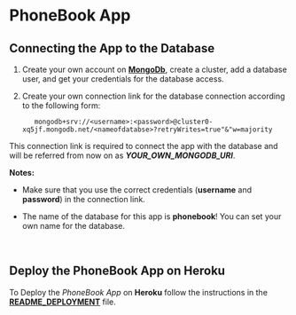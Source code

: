 # PhoneBook App



## Connecting the App to the Database

1. Create your own account on [**MongoDb**](https://www.mongodb.com/cloud), create a cluster, add a database user, and get your credentials for the database access.

2. Create your own connection link for the database connection according to the following form:

   ```
      mongodb+srv://<username>:<password>@cluster0-xq5jf.mongodb.net/<nameofdatabse>?retryWrites=true"&"w=majority
   ```

This connection link is required to connect the app with the database and will be referred from now on as ***YOUR_OWN_MONGODB_URI***.
   
**Notes:**

* Make sure that you use the correct credentials (**username** and **password**) in the connection link.

* The name of the database for this app is **phonebook**! You can set your own name for the database. 
<br/>

## Deploy the PhoneBook App on Heroku

To Deploy the *PhoneBook App* on **Heroku** follow the instructions in the [**README_DEPLOYMENT**](https://github.com/katerina-tziala/phonebook_app/blob/master/README_DEPLOYMENT.md) file.




<!-- heroku config:set MONGODB_URI=mongodb+srv://fullstack:fullstackKT6890@cluster0-xq5jf.mongodb.net/phonebook?retryWrites=true"&"w=majority -->

 <!-- heroku git:remote -a phonebook-app-demo -->






<!-- 
Commit a text file to your app’s root directory that is named Procfile without a file extension. This file tells Heroku which command(s) to run to start your app. These commands are probably the same as the ones you use to run your code on your local machine.

Here’s an example Procfile for a simple Node.js app:


Access the app here: <a href="https://phonebook-app-kt.herokuapp.com/" target="blank">PhoneBook App</a>

<h2>Setup of the Project</h2>

**1.** Fork and clone this repository.

**2.** Navigate from your terminal inside the /backend directory and run ***npm install*** to install the project's dependencies.

**3.** Navigate from your terminal inside the /frontend directory and run ***npm install*** to install the project's dependencies.
<br/>
<br/>
<h3>Running BackEnd and FrontEnd Side By Side</h3>

**1.** Navigate from your terminal inside the /backend directory and run ***npm run watch***.

**2.** Inside the /frontend/src/services/phonebookService.js file make sure that the baseUrl variable is set to:

        const baseUrl = 'http://localhost:3001/api/persons';

**3.** Open a new terminal, navigate inside the /frontend directory and run ***npm start***.
<br/>
<br/>
<h3>Running App Locally</h3>

**1.** Inside the /frontend/src/services/phonebookService.js file make sure that the baseUrl variable is set to:

        const baseUrl = 'api/persons';

**2.** Navigate from your terminal inside the /backend directory and run ***npm run build-frontend*** and then ***npm run watch***.
<br/>
<br/>
<h3>Running FrontEnd Locally With Deployed Backend To Heroku</h3>

**1.** Deploy Back End To Heroku....+

**2.** Inside the /frontend/src/services/phonebookService.js file make sure that the baseUrl variable is set to:

        const baseUrl = 'https://phonebook-app-kt.herokuapp.com/api/persons';

**3.** Navigate from your terminal inside the /frontend directory and run ***npm start***. -->
